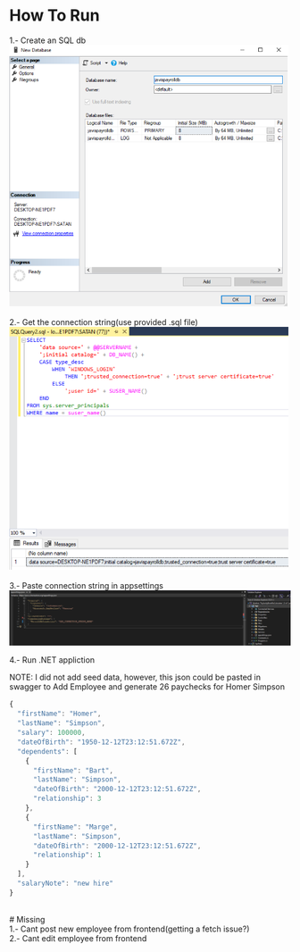 # How To Run 

1.- Create an SQL db
<br />
<img src="https://raw.githubusercontent.com/javiG808/PaylocityBenefitsCalculatorSeed/master/addDb.png" width="500">
<br />
<br />
2.- Get the connection string(use provided .sql file)
<br />
<img src="https://raw.githubusercontent.com/javiG808/PaylocityBenefitsCalculatorSeed/master/getConnectionString.png" width="500">
<br />
<br />
3.- Paste connection string in appsettings
<br />
<img src="https://raw.githubusercontent.com/javiG808/PaylocityBenefitsCalculatorSeed/master/appSettings.png" width="800">

4.- Run .NET appliction

NOTE: I did not add seed data, however, this json could be pasted in swagger to Add Employee and generate 26 paychecks for Homer Simpson

```javascript
{
  "firstName": "Homer",
  "lastName": "Simpson",
  "salary": 100000,
  "dateOfBirth": "1950-12-12T23:12:51.672Z",
  "dependents": [
    {
      "firstName": "Bart",
      "lastName": "Simpson",
      "dateOfBirth": "2000-12-12T23:12:51.672Z",
      "relationship": 3
    },
	{
      "firstName": "Marge",
      "lastName": "Simpson",
      "dateOfBirth": "2000-12-12T23:12:51.672Z",
      "relationship": 1
    }
  ],
  "salaryNote": "new hire"
}
```
<br />
# Missing
<br />
1.- Cant post new employee from frontend(getting a fetch issue?)<br />
2.- Cant edit employee from frontend <br />
